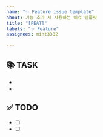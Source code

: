 ```yaml
---
name: "✨ Feature issue template"
about: 기능 추가 시 사용하는 이슈 템플릿
title: "[FEAT]"
labels: "✨ Feature"
assignees: mint3382

---
```


## 📚 TASK
-
-


## ✅ TODO
- [ ] 
- [ ]
